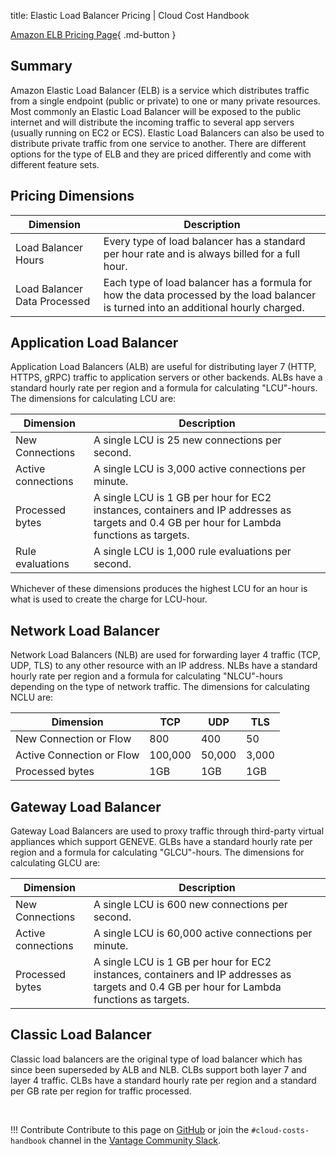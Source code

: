 title: Elastic Load Balancer Pricing | Cloud Cost Handbook

[Amazon ELB Pricing Page](https://aws.amazon.com/elasticloadbalancing/pricing/){ .md-button }

## Summary

Amazon Elastic Load Balancer (ELB) is a service which distributes traffic from a single endpoint (public or private) to one or many private resources. Most commonly an Elastic Load Balancer will be exposed to the public internet and will distribute the incoming traffic to several app servers (usually running on EC2 or ECS). Elastic Load Balancers can also be used to distribute private traffic from one service to another. There are different options for the type of ELB and they are priced differently and come with different feature sets.

## Pricing Dimensions

| Dimension | Description |
| -- | -- |
| Load Balancer Hours | Every type of load balancer has a standard per hour rate and is always billed for a full hour. |
| Load Balancer Data Processed | Each type of load balancer has a formula for how the data processed by the load balancer is turned into an additional hourly charged. |

## Application Load Balancer
Application Load Balancers (ALB) are useful for distributing layer 7 (HTTP, HTTPS, gRPC) traffic to application servers or other backends. ALBs have a standard hourly rate per region and a formula for calculating "LCU"-hours. The dimensions for calculating LCU are:

| Dimension | Description |
| ---------- | -- |
| New Connections | A single LCU is 25 new connections per second. |
| Active connections | A single LCU is 3,000 active connections per minute. |
| Processed bytes | A single LCU is 1 GB per hour for EC2 instances, containers and IP addresses as targets and 0.4 GB per hour for Lambda functions as targets. |
| Rule evaluations | A single LCU is 1,000 rule evaluations per second. |

Whichever of these dimensions produces the highest LCU for an hour is what is used to create the charge for LCU-hour.

## Network Load Balancer
Network Load Balancers (NLB) are used for forwarding layer 4 traffic (TCP, UDP, TLS) to any other resource with an IP address. NLBs have a standard hourly rate per region and a formula for calculating "NLCU"-hours depending on the type of network traffic. The dimensions for calculating NCLU are:

| Dimension   | TCP         | UDP | TLS |
| ----------- | ----------- |-----|-----|
| New Connection or Flow | 800 | 400 | 50 |
| Active Connection or Flow | 100,000 | 50,000 | 3,000 |
| Processed bytes | 1GB | 1GB | 1GB |
 

## Gateway Load Balancer
Gateway Load Balancers are used to proxy traffic through third-party virtual appliances which support GENEVE. GLBs have a standard hourly rate per region and a formula for calculating "GLCU"-hours. The dimensions for calculating GLCU are:

| Dimension | Description |
| ---------- | -- |
| New Connections | A single LCU is 600 new connections per second. |
| Active connections | A single LCU is 60,000 active connections per minute. |
| Processed bytes | A single LCU is 1 GB per hour for EC2 instances, containers and IP addresses as targets and 0.4 GB per hour for Lambda functions as targets. |

## Classic Load Balancer
Classic load balancers are the original type of load balancer which has since been superseded by ALB and NLB. CLBs support both layer 7 and layer 4 traffic. CLBs have a standard hourly rate per region and a standard per GB rate per region for traffic processed. 

<br/>

!!! Contribute
    Contribute to this page on [GitHub](https://github.com/vantage-sh/handbook) or join the `#cloud-costs-handbook` channel in the [Vantage Community Slack](https://vantage.sh/slack).
